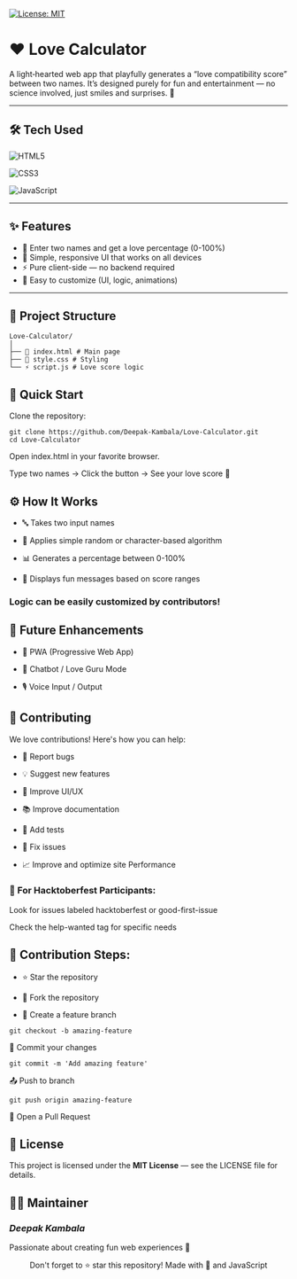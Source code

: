[![License: MIT](https://img.shields.io/badge/License-MIT-yellow.svg)](LICENSE)

# ❤️ Love Calculator 

A light‑hearted web app that playfully generates a “love compatibility score” between two names. It’s designed purely for fun and entertainment — no science involved, just smiles and surprises. 💖


---
## 🛠️ Tech Used

![HTML5](https://img.shields.io/badge/HTML5-E34F26?style=for-the-badge&logo=html5&logoColor=white)

![CSS3](https://img.shields.io/badge/CSS3-1572B6?style=for-the-badge&logo=css3&logoColor=white)

![JavaScript](https://img.shields.io/badge/JavaScript-F7DF1E?style=for-the-badge&logo=javascript&logoColor=black)


---
## ✨ Features
- 🎯 Enter two names and get a love percentage (0-100%)
- 📱 Simple, responsive UI that works on all devices
- ⚡ Pure client-side — no backend required
- 🎨 Easy to customize (UI, logic, animations)

---

## 📁 Project Structure
```
Love-Calculator/
│
├── 📄 index.html # Main page
├── 🎨 style.css # Styling
└── ⚡ script.js # Love score logic
```

## 🚀 Quick Start

Clone the repository:

```
git clone https://github.com/Deepak-Kambala/Love-Calculator.git
cd Love-Calculator
```
Open index.html in your favorite browser.

Type two names → Click the button → See your love score 💖

## ⚙️ How It Works
- 🔤 Takes two input names

- 🎲 Applies simple random or character-based algorithm

- 📊 Generates a percentage between 0-100%

- 💬 Displays fun messages based on score ranges

### Logic can be easily customized by contributors!

## 🔮 Future Enhancements

- 📲 PWA (Progressive Web App) 

- 💬 Chatbot / Love Guru Mode

- 🎙️ Voice Input / Output 


## 🤝 Contributing

 We love contributions! Here's how you can help:

- 🐛 Report bugs

- 💡 Suggest new features

- 🎨 Improve UI/UX

- 📚 Improve documentation

- 🧪 Add tests

- 🔧 Fix issues

- 📈 Improve and optimize site Performance

### 🎯 For Hacktoberfest Participants:
Look for issues labeled hacktoberfest or good-first-issue

Check the help-wanted tag for specific needs

## 📝 Contribution Steps:
- ⭐ Star the repository 

- 🍴 Fork the repository

- 🌿 Create a feature branch

```
git checkout -b amazing-feature
```
💾 Commit your changes

```
git commit -m 'Add amazing feature'
```
📤 Push to branch

```
git push origin amazing-feature
```
🔔 Open a Pull Request



## 📄 License
This project is licensed under the **MIT License** — see the LICENSE file for details.

## 👨‍💻 Maintainer
### *Deepak Kambala*

Passionate about creating fun web experiences 🚀

<div align="center"> Don't forget to ⭐ star this repository! Made with 💖 and JavaScript </div>
